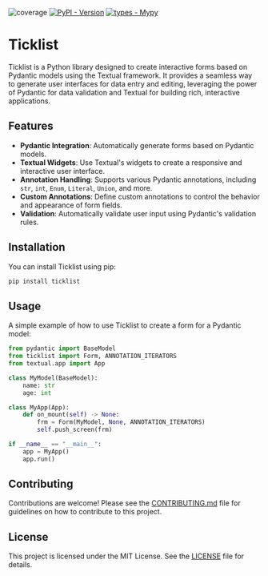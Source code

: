 ![coverage](https://img.shields.io/endpoint?url=https://gist.githubusercontent.com/sander76/a25f1e6bfcb3b085ffe05f520b56e43c/raw/covbadge.json)
[![PyPI - Version](https://img.shields.io/pypi/v/clipstick.svg?logo=pypi&label=PyPI&logoColor=gold)](https://pypi.org/project/clipstick/)
[![types - Mypy](https://img.shields.io/badge/types-Mypy-blue.svg)](https://github.com/ambv/black)

# Ticklist

Ticklist is a Python library designed to create interactive forms based on Pydantic models using the Textual framework. It provides a seamless way to generate user interfaces for data entry and editing, leveraging the power of Pydantic for data validation and Textual for building rich, interactive applications.

## Features

- **Pydantic Integration**: Automatically generate forms based on Pydantic models.
- **Textual Widgets**: Use Textual's widgets to create a responsive and interactive user interface.
- **Annotation Handling**: Supports various Pydantic annotations, including `str`, `int`, `Enum`, `Literal`, `Union`, and more.
- **Custom Annotations**: Define custom annotations to control the behavior and appearance of form fields.
- **Validation**: Automatically validate user input using Pydantic's validation rules.

## Installation

You can install Ticklist using pip:

```bash
pip install ticklist
```

## Usage

A simple example of how to use Ticklist to create a form for a Pydantic model:

```python
from pydantic import BaseModel
from ticklist import Form, ANNOTATION_ITERATORS
from textual.app import App

class MyModel(BaseModel):
    name: str
    age: int

class MyApp(App):
    def on_mount(self) -> None:
        frm = Form(MyModel, None, ANNOTATION_ITERATORS)
        self.push_screen(frm)

if __name__ == "__main__":
    app = MyApp()
    app.run()
```

## Contributing

Contributions are welcome! Please see the [CONTRIBUTING.md](CONTRIBUTING.md) file for guidelines on how to contribute to this project.

## License

This project is licensed under the MIT License. See the [LICENSE](LICENSE) file for details.
